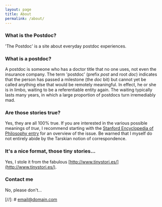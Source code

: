 ```yaml
---
layout: page
title: About
permalink: /about/
---
```


### What is the Postdoc?

'The Postdoc' is a site about everyday postdoc experiences.



### What is a postdoc?

A postdoc is someone who has a doctor title that no one uses, not even the insurance company. The term 'postdoc' (prefix *post* and root *doc*) indicates that the person has passed a milestone (the *doc* bit) but cannot yet be called anything else that would be remotely meaningful. In effect, he or she is in limbo, waiting to be a referentiable entity again. The waiting typically lasts many years, in which a large proportion of postdocs turn irremediably mad.



### Are those stories true?

Yes, they are all 100% true. If you are interested in the various possible meanings of *true*, I recommend starting with the [Stanford Encyclopedia of Philosophy entry](https://plato.stanford.edu/entries/truth/) for an overview of the issue. Be warned that I myself do not entirely abide by the Tarskian notion of correspondence.


### It's a nice format, those tiny stories...

Yes, I stole it from the fabulous [http://www.tinystori.es/](http://www.tinystori.es/).

### Contact me

No, please don't...

[//]: # [email@domain.com](mailto:email@domain.com)
